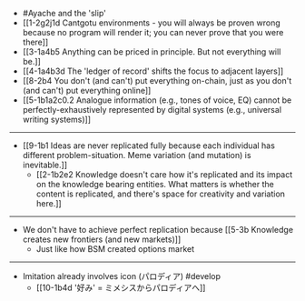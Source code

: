 - #Ayache and the 'slip'
- [[1-2g2j1d Cantgotu environments - you will always be proven wrong because no program will render it; you can never prove that you were there]]
- [[3-1a4b5 Anything can be priced in principle. But not everything will be.]]
- [[4-1a4b3d The 'ledger of record' shifts the focus to adjacent layers]]
- [[8-2b4 You don't (and can't) put everything on-chain, just as you don't (and can't) put everything online]]
- [[5-1b1a2c0.2 Analogue information (e.g., tones of voice, EQ) cannot be perfectly-exhaustively represented by digital systems (e.g., universal writing systems)]]
---
- [[9-1b1 Ideas are never replicated fully because each individual has different problem-situation. Meme variation (and mutation) is inevitable.]]
  - [[2-1b2e2 Knowledge doesn't care how it's replicated and its impact on the knowledge bearing entities. What matters is whether the content is replicated, and there's space for creativity and variation here.]]
---
- We don't have to achieve perfect replication because [[5-3b Knowledge creates new frontiers (and new markets)]]
  - Just like how BSM created options market
---
- Imitation already involves icon (パロディア) #develop
  - [[10-1b4d '好み' = ミメシスからパロディアへ]]
